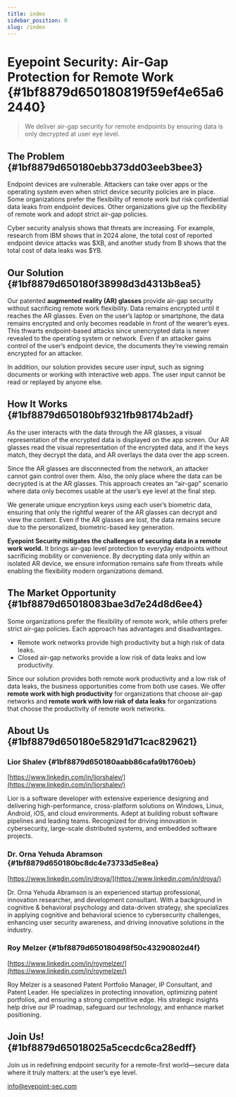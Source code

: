 ```yaml
---
title: index
sidebar_position: 0
slug: /index
---
```




# Eyepoint Security: Air-Gap Protection for Remote Work {#1bf8879d650180819f59ef4e65a62440}


> We deliver air-gap security for remote endpoints by ensuring data is only decrypted at user eye level.


## **The Problem** {#1bf8879d650180ebb373dd03eeb3bee3}


Endpoint devices are vulnerable. Attackers can take over apps or the operating system even when strict device security policies are in place. Some organizations prefer the flexibility of remote work but risk confidential data leaks from endpoint devices. Other organizations give up the flexibility of remote work and adopt strict air-gap policies.


Cyber security analysis shows that threats are increasing. For example, research from IBM shows that in 2024 alone, the total cost of reported endpoint device attacks was $XB, and another study from B shows that the total cost of data leaks was $YB. 


## **Our Solution** {#1bf8879d650180f38998d3d4313b8ea5}


Our patented **augmented reality (AR) glasses** provide air-gap security without sacrificing remote work flexibility. Data remains encrypted until it reaches the AR glasses. Even on the user’s laptop or smartphone, the data remains encrypted and only becomes readable in front of the wearer’s eyes. This thwarts endpoint-based attacks since unencrypted data is never revealed to the operating system or network. Even if an attacker gains control of the user’s endpoint device, the documents they’re viewing remain encrypted for an attacker. 


In addition, our solution provides secure user input, such as signing documents or working with interactive web apps. The user input cannot be read or replayed by anyone else.


## **How It Works** {#1bf8879d650180bf9321fb98174b2adf}


As the user interacts with the data through the AR glasses, a visual representation of the encrypted data is displayed on the app screen. Our AR glasses read the visual representation of the encrypted data, and if the keys match, they decrypt the data, and AR overlays the data over the app screen.


Since the AR glasses are disconnected from the network, an attacker cannot gain control over them. Also, the only place where the data can be decrypted is at the AR glasses. This approach creates an “air-gap” scenario where data only becomes usable at the user’s eye level at the final step.


We generate unique encryption keys using each user’s biometric data, ensuring that only the rightful wearer of the AR glasses can decrypt and view the content. Even if the AR glasses are lost, the data remains secure due to the personalized, biometric-based key generation.


**Eyepoint Security mitigates the challenges of securing data in a remote work world.** It brings air-gap level protection to everyday endpoints without sacrificing mobility or convenience. By decrypting data only within an isolated AR device, we ensure information remains safe from threats while enabling the flexibility modern organizations demand.


## **The Market Opportunity** {#1bf8879d65018083bae3d7e24d8d6ee4}


Some organizations prefer the flexibility of remote work, while others prefer strict air-gap policies. Each approach has advantages and disadvantages. 

- Remote work networks provide high productivity but a high risk of data leaks.
- Closed air-gap networks provide a low risk of data leaks and low productivity.

Since our solution provides both remote work productivity and a low risk of data leaks, the business opportunities come from both use cases. We offer **remote work with high productivity** for organizations that choose air-gap networks and **remote work with low risk of data leaks** for organizations that choose the productivity of remote work networks.


## **About Us** {#1bf8879d650180e58291d71cac829621}


### **Lior Shalev** {#1bf8879d650180aabb86cafa9b1760eb}


[https://www.linkedin.com/in/liorshalev/](https://www.linkedin.com/in/liorshalev/)


Lior is a software developer with extensive experience designing and delivering high-performance, cross-platform solutions on Windows, Linux, Android, iOS, and cloud environments. Adept at building robust software pipelines and leading teams. Recognized for driving innovation in cybersecurity, large-scale distributed systems, and embedded software projects.


### **Dr. Orna Yehuda Abramson** {#1bf8879d650180bc8dc4e73733d5e8ea}


[https://www.linkedin.com/in/droya/](https://www.linkedin.com/in/droya/)


Dr. Orna Yehuda Abramson is an experienced startup professional, innovation researcher, and development consultant. With a background in cognitive & behavioral psychology and data-driven strategy, she specializes in applying cognitive and behavioral science to cybersecurity challenges, enhancing user security awareness, and driving innovative solutions in the industry.


### **Roy Melzer** {#1bf8879d650180498f50c43290802d4f}


[https://www.linkedin.com/in/roymelzer/](https://www.linkedin.com/in/roymelzer/)


Roy Melzer is a seasoned Patent Portfolio Manager, IP Consultant, and Patent Leader. He specializes in protecting innovation, optimizing patent portfolios, and ensuring a strong competitive edge. His strategic insights help drive our IP roadmap, safeguard our technology, and enhance market positioning.


## **Join Us!** {#1bf8879d65018025a5cecdc6ca28edff}


Join us in redefining endpoint security for a remote-first world—secure data where it truly matters: at the user’s eye level.


[info@eyepoint-sec.com](mailto:info@eyepoint-sec.com)

